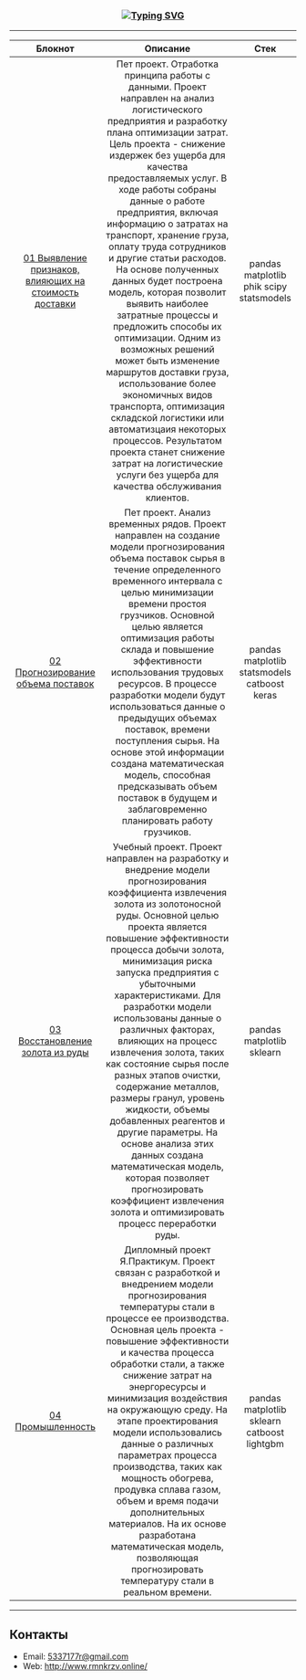 <h3 align="center">
  
<a href="https://git.io/typing-svg"><img src="https://readme-typing-svg.demolab.com?font=Fira+Code&pause=2000&center=true&random=false&width=435&lines=%D0%9E%D0%BF%D0%B8%D1%81%D0%B0%D0%BD%D0%B8%D0%B5+%D0%BF%D1%80%D0%BE%D0%B5%D0%BA%D1%82%D0%BE%D0%B2" alt="Typing SVG" /></a>

</h3>

____________________________________


| Блокнот | Описание | Стек |
|:-----------------------:|:---------:|:---------:|
| [01 Выявление признаков, влияющих на стоимость доставки](https://github.com/warrior477/personal/blob/main/01%20%D0%92%D1%8B%D1%8F%D0%B2%D0%BB%D0%B5%D0%BD%D0%B8%D0%B5%20%D0%BF%D1%80%D0%B8%D0%B7%D0%BD%D0%B0%D0%BA%D0%BE%D0%B2%2C%20%D0%B2%D0%BB%D0%B8%D1%8F%D1%8E%D1%89%D0%B8%D1%85%20%D0%BD%D0%B0%20%D1%81%D1%82%D0%BE%D0%B8%D0%BC%D0%BE%D1%81%D1%82%D1%8C%20%D0%B4%D0%BE%D1%81%D1%82%D0%B0%D0%B2%D0%BA%D0%B8/sft_analysis.ipynb)| Пет проект. Отработка принципа работы с данными. Проект направлен на анализ логистического предприятия и разработку плана оптимизации затрат. Цель проекта - снижение издержек без ущерба для качества предоставляемых услуг. В ходе работы собраны данные о работе предприятия, включая информацию о затратах на транспорт, хранение груза, оплату труда сотрудников и другие статьи расходов. На основе полученных данных будет построена модель, которая позволит выявить наиболее затратные процессы и предложить способы их оптимизации. Одним из возможных решений может быть изменение маршрутов доставки груза, использование более экономичных видов транспорта, оптимизация складской логистики или автоматизцаия некоторых процессов. Результатом проекта станет снижение затрат на логистические услуги без ущерба для качества обслуживания клиентов.  | pandas matplotlib phik scipy statsmodels |
| [02 Прогнозирование объема поставок](https://github.com/warrior477/personal/blob/main/02%20%D0%9F%D1%80%D0%BE%D0%B3%D0%BD%D0%BE%D0%B7%D0%B8%D1%80%D0%BE%D0%B2%D0%B0%D0%BD%D0%B8%D0%B5%20%D0%BE%D0%B1%D1%8A%D0%B5%D0%BC%D0%B0%20%D0%BF%D0%BE%D1%81%D1%82%D0%B0%D0%B2%D0%BE%D0%BA/pet_timeseries.ipynb)| Пет проект. Анализ временных рядов. Проект направлен на создание модели прогнозирования объема поставок сырья в течение определенного временного интервала с целью минимизации времени простоя грузчиков. Основной целью является оптимизация работы склада и повышение эффективности использования трудовых ресурсов. В процессе разработки модели будут использоваться данные о предыдущих объемах поставок, времени поступления сырья. На основе этой информации создана математическая модель, способная предсказывать объем поставок в будущем и заблаговременно планировать работу грузчиков.|pandas  matplotlib statsmodels catboost keras |
| [03 Восстановление золота из руды](https://github.com/warrior477/personal/blob/main/03%20%D0%92%D0%BE%D1%81%D1%81%D1%82%D0%B0%D0%BD%D0%BE%D0%B2%D0%BB%D0%B5%D0%BD%D0%B8%D0%B5%20%D0%B7%D0%BE%D0%BB%D0%BE%D1%82%D0%B0%20%D0%B8%D0%B7%20%D1%80%D1%83%D0%B4%D1%8B/recovery_gold_ml.ipynb)| Учебный проект. Проект направлен на разработку и внедрение модели прогнозирования коэффициента извлечения золота из золотоносной руды. Основной целью проекта является повышение эффективности процесса добычи золота, минимизация риска запуска предприятия с убыточными характеристиками. Для разработки модели использованы данные о различных факторах, влияющих на процесс извлечения золота, таких как состояние сырья после разных этапов очистки, содержание металлов, размеры гранул, уровень жидкости, объемы добавленных реагентов и другие параметры. На основе анализа этих данных создана математическая модель, которая позволяет прогнозировать коэффициент извлечения золота и оптимизировать процесс переработки руды.  | pandas matplotlib sklearn |
| [04 Промышленность](https://github.com/warrior477/personal/blob/main/04%20%D0%9F%D1%80%D0%BE%D0%BC%D1%8B%D1%88%D0%BB%D0%B5%D0%BD%D0%BD%D0%BE%D1%81%D1%82%D1%8C/predict_temps.ipynb)| Дипломный проект Я.Практикум. Проект связан с разработкой и внедрением модели прогнозирования температуры стали в процессе ее производства. Основная цель проекта - повышение эффективности и качества процесса обработки стали, а также снижение затрат на энергоресурсы и минимизация воздействия на окружающую среду. На этапе проектирования модели использовались данные о различных параметрах процесса производства, таких как мощность обогрева, продувка сплава газом, объем и время подачи дополнительных материалов. На их основе разработана математическая модель, позволяющая прогнозировать температуру стали в реальном времени.  | pandas matplotlib sklearn catboost lightgbm |

________________________________________
## Контакты
* Email: 5337177r@gmail.com
* Web: http://www.rmnkrzv.online/


